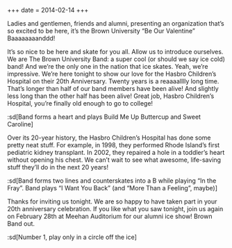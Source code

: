 +++
date = 2014-02-14
+++

Ladies and gentlemen, friends and alumni, presenting an organization that’s so excited to be here, it’s the Brown University “Be Our Valentine” Baaaaaaaanddd!

It’s so nice to be here and skate for you all. Allow us to introduce ourselves. We are The Brown University Band: a super cool (or should we say ice cold) band! And we’re the only one in the nation that ice skates. Yeah, we’re impressive. We’re here tonight to show our love for the Hasbro Children’s Hospital on their 20th Anniversary. Twenty years is a reaaaalllly long time. That’s longer than half of our band members have been alive! And slightly less long than the other half has been alive! Great job, Hasbro Children’s Hospital, you’re finally old enough to go to college!

:sd[Band forms a heart and plays Build Me Up Buttercup and Sweet Caroline]

Over its 20-year history, the Hasbro Children’s Hospital has done some pretty neat stuff. For example, in 1998, they performed Rhode Island’s first pediatric kidney transplant. In 2002, they repaired a hole in a toddler’s heart without opening his chest. We can’t wait to see what awesome, life-saving stuff they’ll do in the next 20 years!

:sd[Band forms two lines and counterskates into a B while playing “In the Fray”. Band plays “I Want You Back” (and “More Than a Feeling”, maybe)]

Thanks for inviting us tonight. We are so happy to have taken part in your 20th anniversary celebration. If you like what you saw tonight, join us again on February 28th at Meehan Auditorium for our alumni ice show! Brown Band out.

:sd[Number 1, play only in a circle off the ice]

